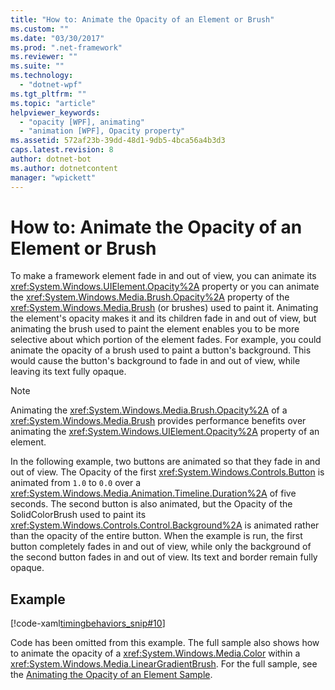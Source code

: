 ```yaml
---
title: "How to: Animate the Opacity of an Element or Brush"
ms.custom: ""
ms.date: "03/30/2017"
ms.prod: ".net-framework"
ms.reviewer: ""
ms.suite: ""
ms.technology: 
  - "dotnet-wpf"
ms.tgt_pltfrm: ""
ms.topic: "article"
helpviewer_keywords: 
  - "opacity [WPF], animating"
  - "animation [WPF], Opacity property"
ms.assetid: 572af23b-39dd-48d1-9db5-4bca56a4b3d3
caps.latest.revision: 8
author: dotnet-bot
ms.author: dotnetcontent
manager: "wpickett"
---
```

# How to: Animate the Opacity of an Element or Brush
To make a framework element fade in and out of view, you can animate its <xref:System.Windows.UIElement.Opacity%2A> property or you can animate the <xref:System.Windows.Media.Brush.Opacity%2A> property of the <xref:System.Windows.Media.Brush> (or brushes) used to paint it. Animating the element's opacity makes it and its children fade in and out of view, but animating the brush used to paint the element enables you to be more selective about which portion of the element fades. For example, you could animate the opacity of a brush used to paint a button's background. This would cause the button's background to fade in and out of view, while leaving its text fully opaque.  
  
> [!NOTE]
>  Animating the <xref:System.Windows.Media.Brush.Opacity%2A> of a <xref:System.Windows.Media.Brush> provides performance benefits over animating the <xref:System.Windows.UIElement.Opacity%2A> property of an element.  
  
 In the following example, two buttons are animated so that they fade in and out of view. The Opacity of the first <xref:System.Windows.Controls.Button> is animated from `1.0` to `0.0` over a <xref:System.Windows.Media.Animation.Timeline.Duration%2A> of five seconds. The second button is also animated, but the Opacity of the SolidColorBrush used to paint its <xref:System.Windows.Controls.Control.Background%2A> is animated rather than the opacity of the entire button. When the example is run, the first button completely fades in and out of view, while only the background of the second button fades in and out of view. Its text and border remain fully opaque.  
  
## Example  
 [!code-xaml[timingbehaviors_snip#10](../../../../samples/snippets/csharp/VS_Snippets_Wpf/timingbehaviors_snip/CSharp/OpacityAnimationExample.xaml#10)]  
  
 Code has been omitted from this example. The full sample also shows how to animate the opacity of a <xref:System.Windows.Media.Color> within a <xref:System.Windows.Media.LinearGradientBrush>.  For the full sample, see the [Animating the Opacity of an Element Sample](http://go.microsoft.com/fwlink/?LinkID=159968).
